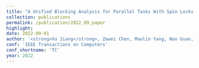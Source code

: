 ```yaml
---
title: "A Unified Blocking Analysis for Parallel Tasks With Spin Locks Under Global Fixed Priority Scheduling"
collection: publications
permalink: /publication/2022_09_paper
highlight: 
date: 2022-09-01
author: '<strong>Xu Jiang</strong>, Zewei Chen, Maolin Yang, Nan Guan, Yue Tang, Wang Yi'
conf: 'IEEE Transactions on Computers'
conf_shortname: 'TC'
year: 2022
---
```

